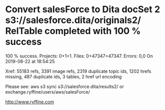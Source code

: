 # Convert salesForce to Dita docSet 2 s3://salesforce.dita/originals2/ RelTable completed with 100 % success

100 % success. Projects: 0+1=1.  Files: 0+47347=47347. Errors: 0,0  On 2019-08-22 at 18:54:25

Xref: 55183 refs, 3391 image refs, 2319 duplicate topic ids, 1202 hrefs missing, 487 duplicate ids, 3 tables, 2 href url encoding

Please see: aws s3 sync s3://salesforce.dita/results2/ or exchange.ryffine/users/aws/salesForce/

http://www.ryffine.com
